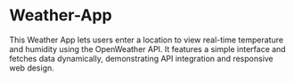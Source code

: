 # Weather-App
This Weather App lets users enter a location to view real-time temperature and humidity using the OpenWeather API. It features a simple interface and fetches data dynamically, demonstrating API integration and responsive web design.
